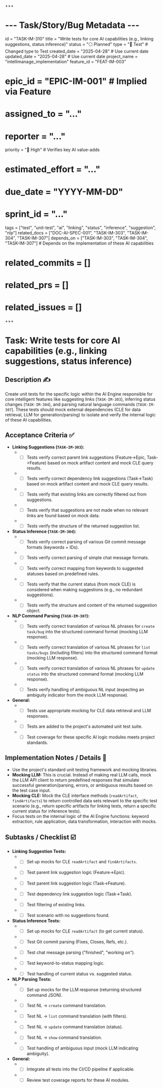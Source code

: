 +++
# --- Task/Story/Bug Metadata ---
id = "TASK-IM-310"
title = "Write tests for core AI capabilities (e.g., linking suggestions, status inference)"
status = "⚪️ Planned"
type = "🧪 Test" # Changed type to Test
created_date = "2025-04-28" # Use current date
updated_date = "2025-04-28" # Use current date
project_name = "intellimanage_implementation"
feature_id = "FEAT-IM-003"
# epic_id = "EPIC-IM-001" # Implied via Feature
# assigned_to = "..."
# reporter = "..."
priority = "🔼 High" # Verifies key AI value-adds
# estimated_effort = "..."
# due_date = "YYYY-MM-DD"
# sprint_id = "..."
tags = ["test", "unit-test", "ai", "linking", "status", "inference", "suggestion", "nlp"]
related_docs = ["DOC-AI-SPEC-001", "TASK-IM-303", "TASK-IM-304", "TASK-IM-307"]
depends_on = ["TASK-IM-303", "TASK-IM-304", "TASK-IM-307"] # Depends on the implementation of these AI capabilities
# related_commits = []
# related_prs = []
# related_issues = []
+++

# Task: Write tests for core AI capabilities (e.g., linking suggestions, status inference)

## Description ✍️

Create unit tests for the specific logic within the AI Engine responsible for core intelligent features like suggesting links (`TASK-IM-303`), inferring status changes (`TASK-IM-304`), and parsing natural language commands (`TASK-IM-307`). These tests should mock external dependencies (CLE for data retrieval, LLM for generation/parsing) to isolate and verify the internal logic of these AI capabilities.

## Acceptance Criteria ✅

*   **Linking Suggestions (`TASK-IM-303`):**
    *   - [ ] Tests verify correct parent link suggestions (Feature->Epic, Task->Feature) based on mock artifact content and mock CLE query results.
    *   - [ ] Tests verify correct dependency link suggestions (Task->Task) based on mock artifact content and mock CLE query results.
    *   - [ ] Tests verify that existing links are correctly filtered out from suggestions.
    *   - [ ] Tests verify that suggestions are not made when no relevant links are found based on mock data.
    *   - [ ] Tests verify the structure of the returned suggestion list.
*   **Status Inference (`TASK-IM-304`):**
    *   - [ ] Tests verify correct parsing of various Git commit message formats (keywords + IDs).
    *   - [ ] Tests verify correct parsing of simple chat message formats.
    *   - [ ] Tests verify correct mapping from keywords to suggested statuses based on predefined rules.
    *   - [ ] Tests verify that the current status (from mock CLE) is considered when making suggestions (e.g., no redundant suggestions).
    *   - [ ] Tests verify the structure and content of the returned suggestion object.
*   **NLP Command Parsing (`TASK-IM-307`):**
    *   - [ ] Tests verify correct translation of various NL phrases for `create task/bug` into the structured command format (mocking LLM response).
    *   - [ ] Tests verify correct translation of various NL phrases for `list tasks/bugs` (including filters) into the structured command format (mocking LLM response).
    *   - [ ] Tests verify correct translation of various NL phrases for `update status` into the structured command format (mocking LLM response).
    *   - [ ] Tests verify handling of ambiguous NL input (expecting an ambiguity indicator from the mock LLM response).
*   **General:**
    *   - [ ] Tests use appropriate mocking for CLE data retrieval and LLM responses.
    *   - [ ] Tests are added to the project's automated unit test suite.
    *   - [ ] Test coverage for these specific AI logic modules meets project standards.

## Implementation Notes / Details 📝

*   Use the project's standard unit testing framework and mocking libraries.
*   **Mocking LLM:** This is crucial. Instead of making real LLM calls, mock the LLM API client to return predefined responses that simulate successful generation/parsing, errors, or ambiguous results based on the test case input.
*   **Mocking CLE:** Mock the CLE interface methods (`readArtifact`, `findArtifacts`) to return controlled data sets relevant to the specific test scenario (e.g., return specific artifacts for linking tests, return a specific current status for inference tests).
*   Focus tests on the internal logic of the AI Engine functions: keyword extraction, rule application, data transformation, interaction with mocks.

## Subtasks / Checklist ☑️

*   **Linking Suggestion Tests:**
    *   - [ ] Set up mocks for CLE `readArtifact` and `findArtifacts`.
    *   - [ ] Test parent link suggestion logic (Feature->Epic).
    *   - [ ] Test parent link suggestion logic (Task->Feature).
    *   - [ ] Test dependency link suggestion logic (Task->Task).
    *   - [ ] Test filtering of existing links.
    *   - [ ] Test scenario with no suggestions found.
*   **Status Inference Tests:**
    *   - [ ] Set up mocks for CLE `readArtifact` (to get current status).
    *   - [ ] Test Git commit parsing (Fixes, Closes, Refs, etc.).
    *   - [ ] Test chat message parsing ("finished", "working on").
    *   - [ ] Test keyword-to-status mapping logic.
    *   - [ ] Test handling of current status vs. suggested status.
*   **NLP Parsing Tests:**
    *   - [ ] Set up mocks for the LLM response (returning structured command JSON).
    *   - [ ] Test NL -> `create` command translation.
    *   - [ ] Test NL -> `list` command translation (with filters).
    *   - [ ] Test NL -> `update` command translation (status).
    *   - [ ] Test NL -> `show` command translation.
    *   - [ ] Test handling of ambiguous input (mock LLM indicating ambiguity).
*   **General:**
    *   - [ ] Integrate all tests into the CI/CD pipeline if applicable.
    *   - [ ] Review test coverage reports for these AI modules.
